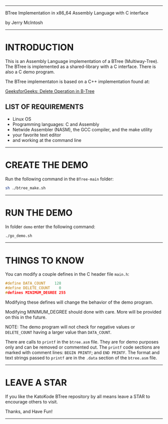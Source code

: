 
---

BTree Implementation in x86_64 Assembly Language with C interface

by Jerry McIntosh

---

# INTRODUCTION
This is an Assembly Language implementation of a BTree (Multiway-Tree).  The BTree is implemented as a shared-library with a C interface.  There is also a C demo program.

The BTree implementaton is based on a C++ implementation found at:

[GeeksforGeeks: Delete Operation in B-Tree](https://www.geeksforgeeks.org/delete-operation-in-b-tree/?ref=lbp)

## LIST OF REQUIREMENTS

+ Linux OS
+ Programming languages: C and Assembly
+ Netwide Assembler (NASM), the GCC compiler, and the make utility
+ your favorite text editor
+ and working at the command line

---

# CREATE THE DEMO
Run the following command in the `BTree-main` folder:
```bash
sh ./btree_make.sh
```

---

# RUN THE DEMO
In folder `demo` enter the following command:
```bash
./go_demo.sh
```

---

# THINGS TO KNOW
You can modify a couple defines in the C header file `main.h`:
```c
#define DATA_COUNT    128
#define DELETE_COUNT    0
#defines MINIMUM_DEGREE 255
```

Modifying these defines will change the behavior of the demo program.

Modifying MINIMUM_DEGREE should done with care.  More will be provided on this in the future.

NOTE: The demo program will not check for negative values or `DELETE_COUNT` having a larger value than `DATA_COUNT`.

There are calls to `printf` in the `btree.asm` file.  They are for demo purposes only and can be removed or commented out.  The `printf` code sections are marked with comment lines: `BEGIN PRINTF`; and `END PRINTF`.  The format and text strings passed to `printf` are in the `.data` section of the `btree.asm` file.

---

# LEAVE A STAR
If you like the KatoKode BTree repository by all means leave a STAR to encourage others to visit.

Thanks, and Have Fun!

---

